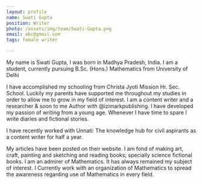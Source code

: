 ```yaml
---
layout: profile
name: Swati Gupta
position: Writer
photo: /assets/img/team/Swati-Gupta.png
email: abc@gmail.com
tags: female writer

---
```

My name is Swati Gupta, I was born in Madhya Pradesh, India. I am a student, currently pursuing B.Sc. (Hons.) Mathematics from University of Delhi

I have accomplished my schooling from Christa Jyoti Mission Hr. Sec. School. Luckily my parents have supported me throughout my studies in order to allow me to grow in my field of interest. I am a content writer and a researcher & soon to me Author with @izimarkpublishing. I have developed my passion of writing from a young age. Whenever I have time to spare I write diaries and fictional stories.

I have recently worked with Unnati: The knowledge hub for civil aspirants as a content writer for half a year.

My articles have been posted on their website. I am fond of making art, craft, painting and sketching and reading books; specially science fictional books. I am an admirer of Mathematics. It has always remained my subject of interest. I Currently work with an organization of Mathematics to spread the awareness regarding use of Mathematics in every field.